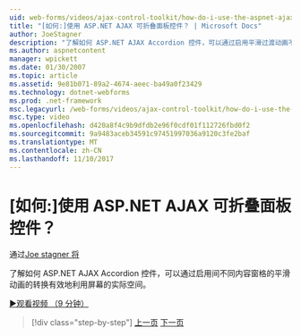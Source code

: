 ```yaml
---
uid: web-forms/videos/ajax-control-toolkit/how-do-i-use-the-aspnet-ajax-accordion-control
title: "[如何:]使用 ASP.NET AJAX 可折叠面板控件？ | Microsoft Docs"
author: JoeStagner
description: "了解如何 ASP.NET AJAX Accordion 控件，可以通过启用平滑过渡动画不同内容 p 有效地利用屏幕的实际空间..."
ms.author: aspnetcontent
manager: wpickett
ms.date: 01/30/2007
ms.topic: article
ms.assetid: 9e81b071-89a2-4674-aeec-ba49a0f23429
ms.technology: dotnet-webforms
ms.prod: .net-framework
msc.legacyurl: /web-forms/videos/ajax-control-toolkit/how-do-i-use-the-aspnet-ajax-accordion-control
msc.type: video
ms.openlocfilehash: d420a8f4c9b9dfdb2e96f0cdf01f112726fbd0f2
ms.sourcegitcommit: 9a9483aceb34591c97451997036a9120c3fe2baf
ms.translationtype: MT
ms.contentlocale: zh-CN
ms.lasthandoff: 11/10/2017
---
```

<a name="how-do-i-use-the-aspnet-ajax-accordion-control"></a>[如何:]使用 ASP.NET AJAX 可折叠面板控件？
====================
通过[Joe stagner 将](https://github.com/JoeStagner)

了解如何 ASP.NET AJAX Accordion 控件，可以通过启用间不同内容窗格的平滑动画的转换有效地利用屏幕的实际空间。

[&#9654;观看视频 （9 分钟）](https://channel9.msdn.com/Blogs/ASP-NET-Site-Videos/how-do-i-use-the-aspnet-ajax-accordion-control)

>[!div class="step-by-step"]
[上一页](how-do-i-use-the-aspnet-ajax-alwaysvisible-control-extender.md)
[下一页](how-do-i-use-the-aspnet-ajax-collapsable-panel-extender.md)
